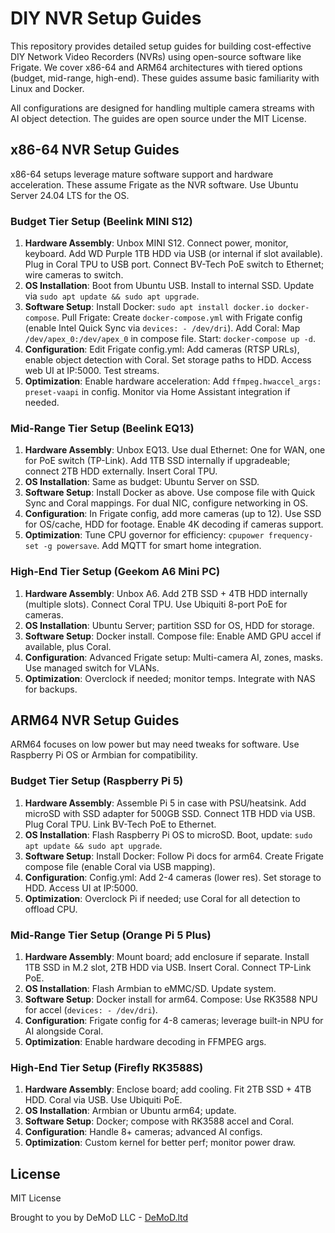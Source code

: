 # DIY NVR Setup Guides

This repository provides detailed setup guides for building cost-effective DIY Network Video Recorders (NVRs) using open-source software like Frigate. We cover x86-64 and ARM64 architectures with tiered options (budget, mid-range, high-end). These guides assume basic familiarity with Linux and Docker.

All configurations are designed for handling multiple camera streams with AI object detection. The guides are open source under the MIT License.

## x86-64 NVR Setup Guides
x86-64 setups leverage mature software support and hardware acceleration. These assume Frigate as the NVR software. Use Ubuntu Server 24.04 LTS for the OS.

### Budget Tier Setup (Beelink MINI S12)
1. **Hardware Assembly**: Unbox MINI S12. Connect power, monitor, keyboard. Add WD Purple 1TB HDD via USB (or internal if slot available). Plug in Coral TPU to USB port. Connect BV-Tech PoE switch to Ethernet; wire cameras to switch.
2. **OS Installation**: Boot from Ubuntu USB. Install to internal SSD. Update via `sudo apt update && sudo apt upgrade`.
3. **Software Setup**: Install Docker: `sudo apt install docker.io docker-compose`. Pull Frigate: Create `docker-compose.yml` with Frigate config (enable Intel Quick Sync via `devices: - /dev/dri`). Add Coral: Map `/dev/apex_0:/dev/apex_0` in compose file. Start: `docker-compose up -d`.
4. **Configuration**: Edit Frigate config.yml: Add cameras (RTSP URLs), enable object detection with Coral. Set storage paths to HDD. Access web UI at IP:5000. Test streams.
5. **Optimization**: Enable hardware acceleration: Add `ffmpeg.hwaccel_args: preset-vaapi` in config. Monitor via Home Assistant integration if needed.

### Mid-Range Tier Setup (Beelink EQ13)
1. **Hardware Assembly**: Unbox EQ13. Use dual Ethernet: One for WAN, one for PoE switch (TP-Link). Add 1TB SSD internally if upgradeable; connect 2TB HDD externally. Insert Coral TPU.
2. **OS Installation**: Same as budget: Ubuntu Server on SSD.
3. **Software Setup**: Install Docker as above. Use compose file with Quick Sync and Coral mappings. For dual NIC, configure networking in OS.
4. **Configuration**: In Frigate config, add more cameras (up to 12). Use SSD for OS/cache, HDD for footage. Enable 4K decoding if cameras support.
5. **Optimization**: Tune CPU governor for efficiency: `cpupower frequency-set -g powersave`. Add MQTT for smart home integration.

### High-End Tier Setup (Geekom A6 Mini PC)
1. **Hardware Assembly**: Unbox A6. Add 2TB SSD + 4TB HDD internally (multiple slots). Connect Coral TPU. Use Ubiquiti 8-port PoE for cameras.
2. **OS Installation**: Ubuntu Server; partition SSD for OS, HDD for storage.
3. **Software Setup**: Docker install. Compose file: Enable AMD GPU accel if available, plus Coral.
4. **Configuration**: Advanced Frigate setup: Multi-camera AI, zones, masks. Use managed switch for VLANs.
5. **Optimization**: Overclock if needed; monitor temps. Integrate with NAS for backups.

## ARM64 NVR Setup Guides
ARM64 focuses on low power but may need tweaks for software. Use Raspberry Pi OS or Armbian for compatibility.

### Budget Tier Setup (Raspberry Pi 5)
1. **Hardware Assembly**: Assemble Pi 5 in case with PSU/heatsink. Add microSD with SSD adapter for 500GB SSD. Connect 1TB HDD via USB. Plug Coral TPU. Link BV-Tech PoE to Ethernet.
2. **OS Installation**: Flash Raspberry Pi OS to microSD. Boot, update: `sudo apt update && sudo apt upgrade`.
3. **Software Setup**: Install Docker: Follow Pi docs for arm64. Create Frigate compose file (enable Coral via USB mapping).
4. **Configuration**: Config.yml: Add 2-4 cameras (lower res). Set storage to HDD. Access UI at IP:5000.
5. **Optimization**: Overclock Pi if needed; use Coral for all detection to offload CPU.

### Mid-Range Tier Setup (Orange Pi 5 Plus)
1. **Hardware Assembly**: Mount board; add enclosure if separate. Install 1TB SSD in M.2 slot, 2TB HDD via USB. Insert Coral. Connect TP-Link PoE.
2. **OS Installation**: Flash Armbian to eMMC/SD. Update system.
3. **Software Setup**: Docker install for arm64. Compose: Use RK3588 NPU for accel (`devices: - /dev/dri`).
4. **Configuration**: Frigate config for 4-8 cameras; leverage built-in NPU for AI alongside Coral.
5. **Optimization**: Enable hardware decoding in FFMPEG args.

### High-End Tier Setup (Firefly RK3588S)
1. **Hardware Assembly**: Enclose board; add cooling. Fit 2TB SSD + 4TB HDD. Coral via USB. Use Ubiquiti PoE.
2. **OS Installation**: Armbian or Ubuntu arm64; update.
3. **Software Setup**: Docker; compose with RK3588 accel and Coral.
4. **Configuration**: Handle 8+ cameras; advanced AI configs.
5. **Optimization**: Custom kernel for better perf; monitor power draw.

## License
MIT License

Brought to you by DeMoD LLC - [DeMoD.ltd](https://demod.ltd)
